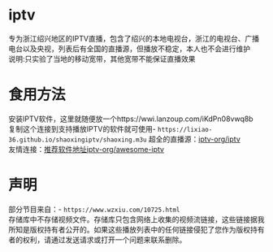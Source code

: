 # iptv
专为浙江绍兴地区的IPTV直播，包含了绍兴的本地电视台，浙江的电视台、广播电台以及央视，列表后有全国的直播源，但播放不稳定，本人也不会进行维护  
说明:只实验了当地的移动宽带，其他宽带不能保证直播效果  
# 食用方法
安装IPTV软件，这里就随便放一个https://wwi.lanzoup.com/iKdPn08vwq8b  
复制这个连接到支持播放IPTV的软件就可使用- `https://lixiao-36.github.io/shaoxingiptv/shaoxing.m3u`
超全的直播源：[iptv-org/iptv](https://github.com/iptv-org/iptv)  
友情连接：[推荐软件地址iptv-org/awesome-iptv](https://github.com/iptv-org/awesome-iptv)
# 声明  
部分节目来自：- `https://www.wzxiu.com/10725.html`  
存储库中不存储视频文件。存储库只包含网络上收集的视频流链接，这些链接据我所知是版权持有者公开的。如果这些播放列表中的任何链接侵犯了您作为版权持有者的权利，请通过发送请求或打开一个问题来联系删除。 
